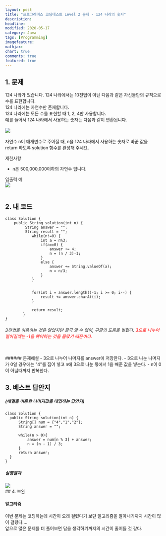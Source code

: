 ```yaml
---
layout: post
title: "프로그래머스 코딩테스트 Level 2 문제 - 124 나라의 숫자"     
description: 
headline:
modified: 2020-05-17
category: Java
tags: [Programming]
imagefeature:
mathjax:
chart: true
comments: true
featured: true
---
```



## 1. 문제     
124 나라가 있습니다. 124 나라에서는 10진법이 아닌 다음과 같은 자신들만의 규칙으로 수를 표현합니다.   
124 나라에는 자연수만 존재합니다.     
124 나라에는 모든 수를 표현할 때 1, 2, 4만 사용합니다.      
예를 들어서 124 나라에서 사용하는 숫자는 다음과 같이 변환됩니다.      
<br>
<img src="{{ site.url }}/images/124nara1.jpg">  
<br>
자연수 n이 매개변수로 주어질 때, n을 124 나라에서 사용하는 숫자로 바꾼 값을 return 하도록 solution 함수를 완성해 주세요.

제한사항
- n은 500,000,000이하의 자연수 입니다.   

입출력 예<br>
<img src="{{ site.url }}/images/124nara2.jpg">  
<br>

## 2. 내 코드 

```
class Solution {
    public String solution(int n) {
         String answer = "";
         String result = "";
	        while(n!=0) {
	        	int a = n%3;
	        	if(a==0) {
	        		answer += 4;
	        		n = (n / 3)-1;
	        	}
	        	else {
	        		answer += String.valueOf(a);
	        		n = n/3;
	        	}   	
	        }
	  
	        
	        for(int i = answer.length()-1; i >= 0; i--) {
	        	result += answer.charAt(i);
	        }
	        
	        return result;
	    }
}
```
  
###### 3진법을 이용하는 것은 알았지만 결국 알 수 없어, 구글의 도움을 빌렸다. <span style="color:red">3으로 나누어 떨어질때는 -1을 해야하는 것을 몰랐기 때문이다.</span>   
<br>
###### 문제해설     
- 3으로 나누어 나머지를 answer에 저장한다.    
- 3으로 나눈 나머지가 0일 경우에는 "4"를 집어 넣고 n에 3으로 나눈 몫에서 1을 빼준 값을 넣는다.  
- n이 0이 아닐때까지 반복한다.   
<br>
  
## 3. 베스트 답안지

##### (배열을 이용한 나머지값을 대입하는 답안지)

```
class Solution {
  public String solution(int n) {
      String[] num = {"4","1","2"};
      String answer = "";

      while(n > 0){
          answer = num[n % 3] + answer;
          n = (n - 1) / 3;
      }
      return answer;
  }
}
```

##### 실행결과<br>
<img src="{{ site.url }}/images/124nara3.jpg">  

<br>
## 4. 보완   

#### 알고리즘     

이번 문제는 코딩하는데 시간이 오래 걸렸다기 보단 알고리즘을 알아내기까지 시간이 많이 걸렸다....    
앞으로 많은 문제를 더 풀어보면 답을 생각하기까지의 시간이 줄어들 것 같다.   
<br>
